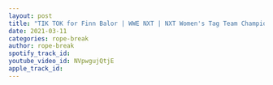 ```yaml
---
layout: post
title: "TIK TOK for Finn Balor | WWE NXT | NXT Women's Tag Team Championship"
date: 2021-03-11
categories: rope-break
author: rope-break
spotify_track_id: 
youtube_video_id: NVpwgujQtjE
apple_track_id: 
---
```

